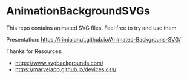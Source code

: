 # AnimationBackgroundSVGs

This repo contains animated SVG files.
Feel free to try and use them.


Presentation:
https://irimiaionut.github.io/Animated-Backgrouns-SVG/



Thanks for Resources:
- https://www.svgbackgrounds.com/
- https://marvelapp.github.io/devices.css/
